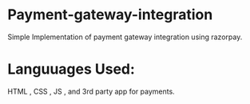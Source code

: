 # Payment-gateway-integration
Simple Implementation of payment gateway integration using razorpay.

# Languuages Used: 
HTML , CSS , JS , and 3rd party app for payments.
